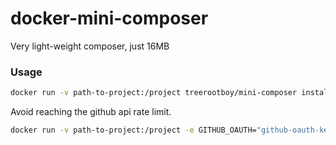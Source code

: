 # docker-mini-composer

Very light-weight composer, just 16MB

### Usage
```bash
docker run -v path-to-project:/project treerootboy/mini-composer install
```
Avoid reaching the github api rate limit.
```bash
docker run -v path-to-project:/project -e GITHUB_OAUTH="github-oauth-key" treerootboy/mini-composer install
```
